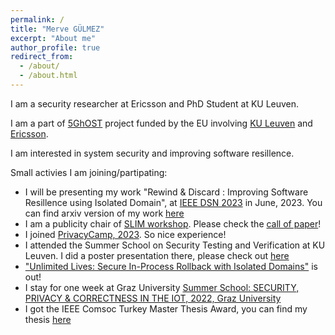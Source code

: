 ```yaml
---
permalink: /
title: "Merve GÜLMEZ"
excerpt: "About me"
author_profile: true
redirect_from: 
  - /about/
  - /about.html
---
```




I am a security researcher at Ericsson and PhD Student at KU Leuven. 

I am a part of [5GhOST](https://5ghosts.eu/) project funded by the EU involving [KU Leuven](https://www.kuleuven.be/kuleuven/) and [Ericsson](https://www.ericsson.com/en). 

I am interested in system security and improving software resillence.  



Small activies I am joining/partipating: 

* I will be presenting my work "Rewind & Discard : Improving Software Resillence using Isolated Domain", at [IEEE DSN 2023](https://dsn2023.dei.uc.pt/) in June, 2023. You can find arxiv version of my work [here](https://arxiv.org/pdf/2205.03205.pdf)
* I am a publicity chair of [SLIM workshop](https://silm-workshop.github.io/). Please check the [call of paper](https://silm-workshop.github.io/cfp/)! 
* I joined [PrivacyCamp, 2023](https://privacycamp.eu/workshop-the-climate-crisis-is-a-key-digital-rights-issue/). So nice experience! 
* I attended the Summer School on Security Testing and Verification at KU Leuven. I did a poster presentation there, please check out [here](../files/SDROB_Poster-E-5CG2171BCR.pdf)
* ["Unlimited Lives: Secure In-Process Rollback with Isolated Domains"](https://arxiv.org/pdf/2205.03205.pdf) is out! 
* I stay for one week at Graz University [Summer School: SECURITY, PRIVACY & CORRECTNESS IN THE IOT, 2022, Graz University](https://securityweek.at/2022/)
* I got the IEEE Comsoc Turkey Master Thesis Award, you can find my thesis [here](../files/master_thesis)




